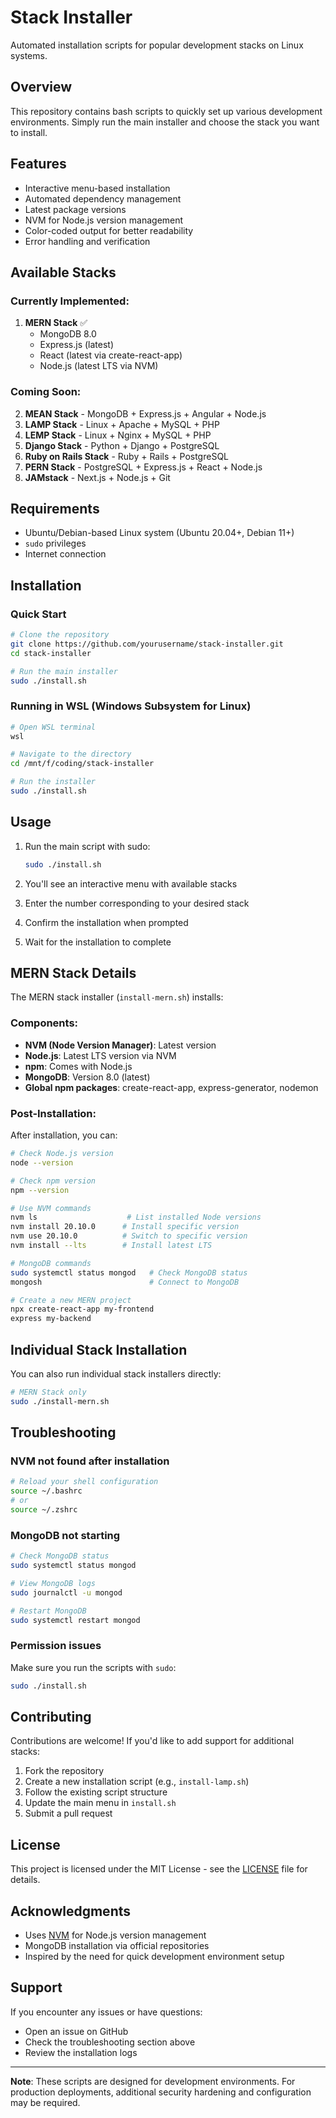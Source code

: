 # Stack Installer

Automated installation scripts for popular development stacks on Linux systems.

## Overview

This repository contains bash scripts to quickly set up various development environments. Simply run the main installer and choose the stack you want to install.

## Features

- Interactive menu-based installation
- Automated dependency management
- Latest package versions
- NVM for Node.js version management
- Color-coded output for better readability
- Error handling and verification

## Available Stacks

### Currently Implemented:

1. **MERN Stack** ✅
   - MongoDB 8.0
   - Express.js (latest)
   - React (latest via create-react-app)
   - Node.js (latest LTS via NVM)

### Coming Soon:

2. **MEAN Stack** - MongoDB + Express.js + Angular + Node.js
3. **LAMP Stack** - Linux + Apache + MySQL + PHP
4. **LEMP Stack** - Linux + Nginx + MySQL + PHP
5. **Django Stack** - Python + Django + PostgreSQL
6. **Ruby on Rails Stack** - Ruby + Rails + PostgreSQL
7. **PERN Stack** - PostgreSQL + Express.js + React + Node.js
8. **JAMstack** - Next.js + Node.js + Git

## Requirements

- Ubuntu/Debian-based Linux system (Ubuntu 20.04+, Debian 11+)
- `sudo` privileges
- Internet connection

## Installation

### Quick Start

```bash
# Clone the repository
git clone https://github.com/yourusername/stack-installer.git
cd stack-installer

# Run the main installer
sudo ./install.sh
```

### Running in WSL (Windows Subsystem for Linux)

```bash
# Open WSL terminal
wsl

# Navigate to the directory
cd /mnt/f/coding/stack-installer

# Run the installer
sudo ./install.sh
```

## Usage

1. Run the main script with sudo:
   ```bash
   sudo ./install.sh
   ```

2. You'll see an interactive menu with available stacks

3. Enter the number corresponding to your desired stack

4. Confirm the installation when prompted

5. Wait for the installation to complete

## MERN Stack Details

The MERN stack installer (`install-mern.sh`) installs:

### Components:
- **NVM (Node Version Manager)**: Latest version
- **Node.js**: Latest LTS version via NVM
- **npm**: Comes with Node.js
- **MongoDB**: Version 8.0 (latest)
- **Global npm packages**: create-react-app, express-generator, nodemon

### Post-Installation:

After installation, you can:

```bash
# Check Node.js version
node --version

# Check npm version
npm --version

# Use NVM commands
nvm ls                    # List installed Node versions
nvm install 20.10.0      # Install specific version
nvm use 20.10.0          # Switch to specific version
nvm install --lts        # Install latest LTS

# MongoDB commands
sudo systemctl status mongod   # Check MongoDB status
mongosh                        # Connect to MongoDB

# Create a new MERN project
npx create-react-app my-frontend
express my-backend
```

## Individual Stack Installation

You can also run individual stack installers directly:

```bash
# MERN Stack only
sudo ./install-mern.sh
```

## Troubleshooting

### NVM not found after installation
```bash
# Reload your shell configuration
source ~/.bashrc
# or
source ~/.zshrc
```

### MongoDB not starting
```bash
# Check MongoDB status
sudo systemctl status mongod

# View MongoDB logs
sudo journalctl -u mongod

# Restart MongoDB
sudo systemctl restart mongod
```

### Permission issues
Make sure you run the scripts with `sudo`:
```bash
sudo ./install.sh
```

## Contributing

Contributions are welcome! If you'd like to add support for additional stacks:

1. Fork the repository
2. Create a new installation script (e.g., `install-lamp.sh`)
3. Follow the existing script structure
4. Update the main menu in `install.sh`
5. Submit a pull request

## License

This project is licensed under the MIT License - see the [LICENSE](LICENSE) file for details.

## Acknowledgments

- Uses [NVM](https://github.com/nvm-sh/nvm) for Node.js version management
- MongoDB installation via official repositories
- Inspired by the need for quick development environment setup

## Support

If you encounter any issues or have questions:
- Open an issue on GitHub
- Check the troubleshooting section above
- Review the installation logs

---

**Note**: These scripts are designed for development environments. For production deployments, additional security hardening and configuration may be required.